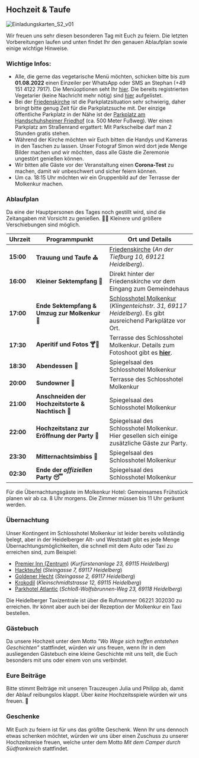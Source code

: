 ## Hochzeit & Taufe

![Einladungskarten_S2_v01](https://user-images.githubusercontent.com/20990315/154286826-5ec7a6a2-1d3e-4e7b-b7e8-1376c4462819.png)

Wir freuen uns sehr diesen besonderen Tag mit Euch zu feiern. Die letzten Vorbereitungen laufen und unten findet Ihr den genauen Ablaufplan sowie einige wichtige Hinweise.

### Wichtige Infos:

- Alle, die gerne das vegetarische Menü möchten, schicken bitte bis zum **01.08.2022** einen Einzeiler per WhatsApp oder SMS an Stephan (+49 151 4122 7917). Die Menüoptionen seht Ihr [hier](/menu_options.html). Die bereits registrierten Vegetarier (keine Nachricht mehr nötig) sind [hier](/vegetarier.html) aufgelistet.
- Bei der [Friedenskirche](https://goo.gl/maps/cRHiCzMk8HZZaini7) ist die Parkplatzsituation sehr schwierig, daher bringt bitte genug Zeit für die Parkplatzsuche mit. Der einzige öffentliche Parkplatz in der Nähe ist der [Parkplatz am Handschuhsheimer Friedhof](https://goo.gl/maps/4hQS5TpaDJnXMsS87) (ca. 500 Meter Fußweg). Wer einen Parkplatz am Straßenrand ergattert: Mit Parkscheibe darf man 2 Stunden gratis stehen.
- Während der Kirche möchten wir Euch bitten die Handys und Kameras in den Taschen zu lassen. Unser Fotograf Simon wird dort jede Menge Bilder machen und wir möchten, dass alle Gäste die Zeremonie ungestört genießen können. 
- Wir bitten alle Gäste vor der Veranstaltung einen **Corona-Test** zu machen, damit wir unbeschwert und sicher feiern können.
- Um ca. 18:15 Uhr möchten wir ein Gruppenbild auf der Terrasse der Molkenkur machen.

### Ablaufplan

Da eine der Hauptpersonen des Tages noch gestillt wird, sind die Zeitangaben mit Vorsicht zu genießen. :baby::baby_bottle: Kleinere und größere Verschiebungen sind möglich.

Uhrzeit | Programmpunkt | Ort und Details
-------- | -------- | --------
**15:00** | **Trauung und Taufe :church:** | [Friedenskirche](https://goo.gl/maps/cRHiCzMk8HZZaini7) (_An der Tiefburg 10, 69121 Heidelberg_).
**16:00** | **Kleiner Sektempfang :clinking_glasses:** | Direkt hinter der Friedenskirche vor dem Eingang zum Gemeindehaus
**17:00** | **Ende Sektempfang & Umzug zur Molkenkur :car:** | [Schlosshotel Molkenkur](https://goo.gl/maps/kKYPVxMbwbiUnyqn9) (_Klingenteichstr. 31, 69117 Heidelberg_). Es gibt ausreichend Parkplätze vor Ort.
**17:30** | **Aperitif und Fotos 	:cocktail::camera_flash:** | Terrasse des Schlosshotel Molkenkur. Details zum Fotoshoot gibt es [**hier**](/fotoshoot.html).
**18:30** | **Abendessen 	:shallow_pan_of_food:** | Spiegelsaal des Schlosshotel Molkenkur
**20:00** | **Sundowner :tropical_drink:** | Terrasse des Schlosshotel Molkenkur
**21:00** | **Anschneiden der Hochzeitstorte & Nachtisch :cake:** | Spiegelsaal des Schlosshotel Molkenkur
**22:00** | **Hochzeitstanz zur Eröffnung der Party :dancers:** | Spiegelsaal des Schlosshotel Molkenkur. Hier gesellen sich einige zusätzliche Gäste zur Party.
**23:30** | **Mitternachtsimbiss :hotdog:** | Spiegelsaal des Schlosshotel Molkenkur
**02:30** | **Ende der _offiziellen_ Party :sleeping:** | Spiegelsaal des Schlosshotel Molkenkur

Für die Übernachtungsgäste im Molkenkur Hotel: Gemeinsames Frühstück planen wir ab ca. 8 Uhr morgens. Die Zimmer müssen bis 11 Uhr geräumt werden.

### Übernachtung

Unser Kontingent im Schlosshotel Molkenkur ist leider bereits vollständig belegt, aber in der Heidelberger Alt- und Weststadt gibt es jede Menge Übernachtungsmöglichkeiten, die schnell mit dem Auto oder Taxi zu erreichen sind, zum Beispiel:

- [Premier Inn (Zentrum)](https://www.google.com/travel/hotels/s/graA23xdPZFLfgTP6) (_Kurfürstenanlage 23, 69115 Heidelberg_)
- [Hackteufel](https://www.hackteufel.de/de/index.html) (_Steingasse 7, 69117 Heidelberg_)
- [Goldener Hecht](https://www.hotel-goldener-hecht.de/index.php/de/) (_Steingasse 2, 69117 Heidelberg_)
- [Krokodil](https://krokodil-heidelberg.de/) (_Kleinschmidtstrasse 12, 69115 Heidelberg_)
- [Parkhotel Atlantic](https://krokodil-heidelberg.de/) (_Schloß-Wolfsbrunnen-Weg 23, 69118 Heidelberg_)

Die Heidelberger Taxizentrale ist über die Rufnummer 06221 302030 zu erreichen. Ihr könnt aber auch bei der Rezeption der Molkenkur ein Taxi bestellen.


### Gästebuch

Da unsere Hochzeit unter dem Motto _"Wo Wege sich treffen entstehen Geschichten"_ stattfindet, würden wir uns freuen, wenn Ihr in dem ausliegenden Gästebuch eine kleine Geschichte mit uns teilt, die Euch besonders mit uns oder einem von uns verbindet.

### Eure Beiträge

Bitte stimmt Beiträge mit unseren Trauzeugen Julia und Philipp ab, damit der Ablauf reibungslos klappt. Über _keine_ Hochzeitsspiele würden wir uns freuen. :slightly_smiling_face:

### Geschenke

Mit Euch zu feiern ist für uns das größte Geschenk. Wenn Ihr uns dennoch etwas schenken möchtet, würden wir uns über einen Zuschuss zu unserer Hochzeitsreise freuen, welche unter dem Motto _Mit dem Camper durch Südfrankreich_ stattfindet.
